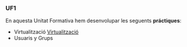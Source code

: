 ### UF1

En aquesta Unitat Formativa hem desenvolupar les seguents **práctiques**:
- Virtualització [Virtualització](https://htmlpreview.github.io/?https://github.com/Alb1993/Portfoli/blob/main/Portfolio/Modulos/M01-Sistemas_Informaticos/UF1/Practica_Virtualizacion/practicavirtualizacionAlbertMontero.html)
- Usuaris y Grups
